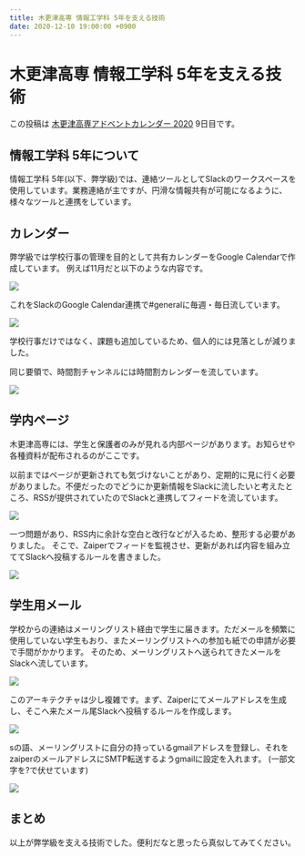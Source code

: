 ```yaml
---
title: 木更津高専 情報工学科 5年を支える技術
date: 2020-12-10 19:00:00 +0900
---
```


木更津高専 情報工学科 5年を支える技術
===

この投稿は [木更津高専アドベントカレンダー 2020](https://qiita.com/advent-calendar/2020/nit_kisarazu) 9日目です。

## 情報工学科 5年について

情報工学科 5年(以下、弊学級)では、連絡ツールとしてSlackのワークスペースを使用しています。業務連絡が主ですが、円滑な情報共有が可能になるように、様々なツールと連携をしています。

## カレンダー

弊学級では学校行事の管理を目的として共有カレンダーをGoogle Calendarで作成しています。
例えば11月だと以下のような内容です。

![](https://i.imgur.com/DZshdFS.png)

これをSlackのGoogle Calendar連携で#generalに毎週・毎日流しています。

![](https://i.imgur.com/Rwhrsns.png)

学校行事だけではなく、課題も追加しているため、個人的には見落としが減りました。

同じ要領で、時間割チャンネルには時間割カレンダーを流しています。

![](https://i.imgur.com/WECGmht.png)


## 学内ページ

木更津高専には、学生と保護者のみが見れる内部ページがあります。お知らせや各種資料が配布されるのがここです。

以前まではページが更新されても気づけないことがあり、定期的に見に行く必要がありました。不便だったのでどうにか更新情報をSlackに流したいと考えたところ、RSSが提供されていたのでSlackと連携してフィードを流しています。

![](https://i.imgur.com/HSX0Zph.png)

一つ問題があり、RSS内に余計な空白と改行などが入るため、整形する必要がありました。
そこで、Zaiperでフィードを監視させ、更新があれば内容を組み立ててSlackへ投稿するルールを書きました。

![](https://i.imgur.com/A5bG5RC.png)


## 学生用メール

学校からの連絡はメーリングリスト経由で学生に届きます。ただメールを頻繁に使用していない学生もおり、またメーリングリストへの参加も紙での申請が必要で手間がかかります。
そのため、メーリングリストへ送られてきたメールをSlackへ流しています。

![](https://i.imgur.com/siiZS4w.png)


このアーキテクチャは少し複雑です。まず、Zaiperにてメールアドレスを生成し、そこへ来たメール尾Slackへ投稿するルールを作成します。

![](https://i.imgur.com/7CEYWiI.png)

sの語、メーリングリストに自分の持っているgmailアドレスを登録し、それをzaiperのメールアドレスにSMTP転送するようgmailに設定を入れます。
(一部文字を?で伏せています)

![](https://i.imgur.com/RjMetxY.png)

## まとめ

以上が弊学級を支える技術でした。便利だなと思ったら真似してみてください。

